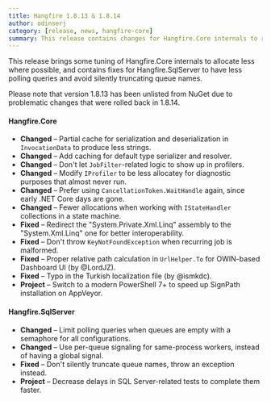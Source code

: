 ```yaml
---
title: Hangfire 1.8.13 & 1.8.14
author: odinserj
category: [release, news, hangfire-core]
summary: This release contains changes for Hangfire.Core internals to reduce allocations and includes Hangfire.SqlServer fixes to minimize polling queries and prevent silent queue name truncation.
---
```


This release brings some tuning of Hangfire.Core internals to allocate less where possible, and contains fixes for Hangfire.SqlServer to have less polling queries and avoid silently truncating queue names.

Please note that version 1.8.13 has been unlisted from NuGet due to problematic changes that were rolled back in 1.8.14.

#### Hangfire.Core

* **Changed** – Partial cache for serialization and deserialization in `InvocationData` to produce less strings.
* **Changed** – Add caching for default type serializer and resolver.
* **Changed** – Don't let `JobFilter`-related logic to show up in profilers.
* **Changed** – Modify `IProfiler` to be less allocatey for diagnostic purposes that almost never run.
* **Changed** – Prefer using `CancellationToken.WaitHandle` again, since early .NET Core days are gone.
* **Changed** – Fewer allocations when working with `IStateHandler` collections in a state machine.
* **Fixed** – Redirect the "System.Private.Xml.Linq" assembly to the "System.Xml.Linq" one for better interoperability.
* **Fixed** – Don't throw `KeyNotFoundException` when recurring job is malformed.
* **Fixed** – Proper relative path calculation in `UrlHelper.To` for OWIN-based Dashboard UI (by @LordJZ).
* **Fixed** – Typo in the Turkish localization file (by @ismkdc).
* **Project** – Switch to a modern PowerShell 7+ to speed up SignPath installation on AppVeyor.

#### Hangfire.SqlServer

* **Changed** – Limit polling queries when queues are empty with a semaphore for all configurations.
* **Changed** – Use per-queue signaling for same-process workers, instead of having a global signal.
* **Fixed** – Don't silently truncate queue names, throw an exception instead.
* **Project** – Decrease delays in SQL Server-related tests to complete them faster.
